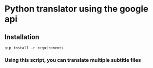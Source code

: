 # Python translator using the google api

## Installation

`pip install -r requirements`

### Using this script, you can translate multiple subtitle files
